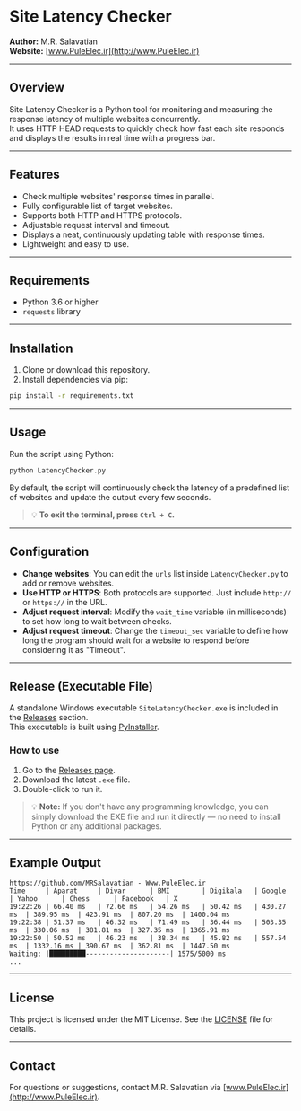 
# Site Latency Checker

**Author:** M.R. Salavatian  
**Website:** [www.PuleElec.ir](http://www.PuleElec.ir)

---

## Overview

Site Latency Checker is a Python tool for monitoring and measuring the response latency of multiple websites concurrently.  
It uses HTTP HEAD requests to quickly check how fast each site responds and displays the results in real time with a progress bar.

---

## Features

- Check multiple websites' response times in parallel.
- Fully configurable list of target websites.
- Supports both HTTP and HTTPS protocols.
- Adjustable request interval and timeout.
- Displays a neat, continuously updating table with response times.
- Lightweight and easy to use.

---

## Requirements

- Python 3.6 or higher
- `requests` library

---

## Installation

1. Clone or download this repository.
2. Install dependencies via pip:

```bash
pip install -r requirements.txt
```

---

## Usage

Run the script using Python:

```bash
python LatencyChecker.py
```

By default, the script will continuously check the latency of a predefined list of websites and update the output every few seconds.

> 💡 **To exit the terminal, press `Ctrl + C`.**

---

## Configuration

- **Change websites**: You can edit the `urls` list inside `LatencyChecker.py` to add or remove websites.
- **Use HTTP or HTTPS**: Both protocols are supported. Just include `http://` or `https://` in the URL.
- **Adjust request interval**: Modify the `wait_time` variable (in milliseconds) to set how long to wait between checks.
- **Adjust request timeout**: Change the `timeout_sec` variable to define how long the program should wait for a website to respond before considering it as "Timeout".

---

## Release (Executable File)

A standalone Windows executable `SiteLatencyChecker.exe` is included in the [Releases](https://github.com/MRSalavatian/LatencyMonitorTool/releases) section.  
This executable is built using [PyInstaller](https://www.pyinstaller.org/).

### How to use

1. Go to the [Releases page](https://github.com/MRSalavatian/LatencyMonitorTool/releases).
2. Download the latest `.exe` file.
3. Double-click to run it.

> 💡 **Note:** If you don't have any programming knowledge, you can simply download the EXE file and run it directly — no need to install Python or any additional packages.

---

## Example Output

```
https://github.com/MRSalavatian - Www.PuleElec.ir
Time     | Aparat     | Divar      | BMI        | Digikala   | Google     | Yahoo      | Chess      | Facebook   | X
19:22:26 | 66.40 ms   | 72.66 ms   | 54.26 ms   | 50.42 ms   | 430.27 ms  | 389.95 ms  | 423.91 ms  | 807.20 ms  | 1400.04 ms
19:22:38 | 51.37 ms   | 46.32 ms   | 71.49 ms   | 36.44 ms   | 503.35 ms  | 330.06 ms  | 381.81 ms  | 327.35 ms  | 1365.91 ms
19:22:50 | 50.52 ms   | 46.23 ms   | 38.34 ms   | 45.82 ms   | 557.54 ms  | 1332.16 ms | 390.67 ms  | 362.81 ms  | 1447.50 ms
Waiting: |█████████---------------------| 1575/5000 ms
...
```

---

## License

This project is licensed under the MIT License. See the [LICENSE](LICENSE) file for details.

---

## Contact

For questions or suggestions, contact M.R. Salavatian via [www.PuleElec.ir](http://www.PuleElec.ir).
